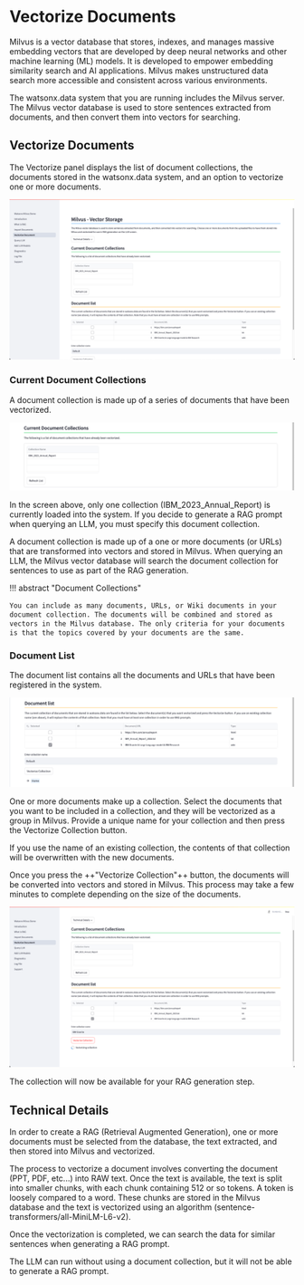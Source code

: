 # Vectorize Documents

Milvus is a vector database that stores, indexes, and manages massive embedding vectors that are developed by deep neural networks and other machine learning (ML) models. It is developed to empower embedding similarity search and AI applications. Milvus makes unstructured data search more accessible and consistent across various environments.

The watsonx.data system that you are running includes the Milvus server. The Milvus vector database is used to store sentences extracted from documents, and then convert them into vectors for searching. 

## Vectorize Documents

The Vectorize panel displays the list of document collections, the documents stored in the watsonx.data system, and an option to vectorize one or more documents. 

![Browser](wxd-images/demo-vector-main.png)

### Current Document Collections

A document collection is made up of a series of documents that have been vectorized. 

![Browser](wxd-images/demo-vector-collections.png)

In the screen above, only one collection (IBM_2023_Annual_Report) is currently loaded into the system. If you decide to generate a RAG prompt when querying an LLM, you must specify this document collection. 

A document collection is made up of a one or more documents (or URLs) that are transformed into vectors and stored in Milvus. When querying an LLM, the Milvus vector database will search the document collection for sentences to use as part of the RAG generation. 

!!! abstract "Document Collections"

    You can include as many documents, URLs, or Wiki documents in your document collection. The documents will be combined and stored as vectors in the Milvus database. The only criteria for your documents is that the topics covered by your documents are the same. 

### Document List

The document list contains all the documents and URLs that have been registered in the system.

![Browser](wxd-images/demo-vector-documents.png)

One or more documents make up a collection. Select the documents that you want to be included in a collection, and they will be vectorized as a group in Milvus. Provide a unique name for your collection and then press the Vectorize Collection button.

If you use the name of an existing collection, the contents of that collection will be overwritten with the new documents.

Once you press the ++"Vectorize Collection"++ button, the documents will be converted into vectors and stored in Milvus. This process may take a few minutes to complete depending on the size of the documents.

![Browser](wxd-images/demo-vector-vectorizing.png)

The collection will now be available for your RAG generation step.

## Technical Details

In order to create a RAG (Retrieval Augmented Generation), one or more documents must be selected from the database, the text
extracted, and then stored into Milvus and vectorized.

The process to vectorize a document involves converting the document (PPT, PDF, etc...) into RAW text. Once the text is available, the text is split into smaller chunks, with each chunk containing 512 or so tokens. A token is loosely compared to a word. These chunks are stored in the Milvus database and the text is vectorized using an algorithm (sentence-transformers/all-MiniLM-L6-v2).

Once the vectorization is completed, we can search the data for similar sentences when generating a RAG prompt.

The LLM can run without using a document collection, but it will not be able to generate a RAG prompt. 